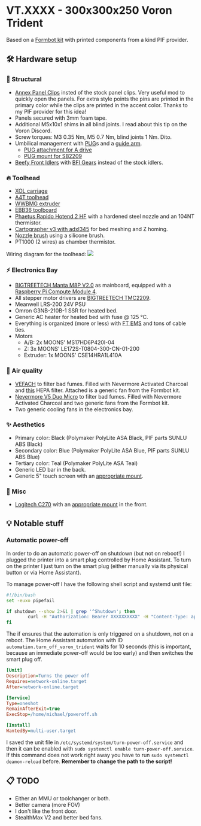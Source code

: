 # VT.XXXX - 300x300x250 Voron Trident

Based on a [Formbot kit](https://www.formbot3d.com/products/voron-trident-r1-pro-corexy-3d-printer-kit-with-best-quality-parts?VariantsId=10505) with printed components from a kind PIF provider.

## 🛠️ Hardware setup

### 🔩 Structural

* [Annex Panel Clips](https://github.com/Annex-Engineering/Annex-Engineering_User_Mods/tree/main/Printers/All_Printers/annex_dev-Panel_2020_Clips_and_Hinges) insted of the stock panel clips. Very useful mod to quickly open the panels. For extra style points the pins are printed in the primary color while the clips are printed in the accent color. Thanks to my PIF provider for this idea!
* Panels secured with 3mm foam tape.
* Additional M5x10x1 shims in all blind joints. I read about this tip on the Voron Discord.
* Screw torques: M3 0.35 Nm, M5 0.7 Nm, blind joints 1 Nm. Dito.
* Umbilical management with [PUG](https://www.printables.com/model/378567-pug-parametric-umbilical-gland/files)s and a [guide arm](https://www.printables.com/model/978123-voron-bowden-ptfe-tube-guide-arm-and-canbus-cable).
    * [PUG attachment for A drive](https://www.printables.com/model/469241-voron-trident-pug-parametric-umbilical-gland-attac)
    * [PUG mount for SB2209](https://www.printables.com/model/825825-sb2209-sb2240-mount-for-pug-new-plug)
* [Beefy Front Idlers](https://github.com/clee/VoronBFI) with [BFI Gears](https://github.com/Diyshift/3D-Printer/tree/main/BFI%20Gears) instead of the stock idlers.

### 🔥 Toolhead

* [XOL carriage](https://github.com/Armchair-Heavy-Industries/Xol-Toolhead)
* [A4T toolhead](https://github.com/Armchair-Heavy-Industries/A4T/)
* [WWBMG extruder](https://github.com/Armchair-Heavy-Industries/A4T/blob/main/STL/WW-BMG%20for%20A4T/README.md)
* [EBB36 toolboard](https://bttwiki.com/EBB%2036%20CAN.html)
* [Phaetus Rapido Hotend 2 HF](https://www.phaetus.com/products/rapido2) with a hardened steel nozzle and an 104NT thermistor.
* [Cartographer v3 with adxl345](https://cartographer3d.com/products/cartographer-probe-v3-with-adxl345-standard) for bed meshing and Z homing.
* [Nozzle brush](https://www.printables.com/model/1200625-voron-trident-nozzle-brush-and-park) using a silicone brush.
* PT1000 (2 wires) as chamber thermistor.

Wiring diagram for the toolhead: ![](toolhead1.png)

### ⚡ Electronics Bay

* [BIGTREETECH Manta M8P V2.0](https://bttwiki.com/M8P-V2_0.html) as mainboard, equipped with a [Raspberry Pi Compute Module 4](https://www.raspberrypi.com/products/compute-module-4/?variant=raspberry-pi-cm4001000).
* All stepper motor drivers are [BIGTREETECH TMC2209](https://bttwiki.com/TMC2209.html).
* Meanwell LRS-200 24V PSU
* Omron G3NB-210B-1 SSR for heated bed.
* Generic AC heater for heated bed with fuse @ 125 °C.
* Everything is organized (more or less) with [FT EMS](https://www.printables.com/model/647107-ft-ems-trident-300-electronics-management-system) and tons of cable ties.
* Motors
    * A/B: 2x MOONS' MS17HD6P420I-04
    * Z: 3x MOONS' LE172S-T0804-300-CN-01-200
    * Extruder: 1x MOONS' CSE14HRA1L410A

### 💨 Air quality

* [VEFACH](https://mods.vorondesign.com/details/aLS5rOxzGybD4FhVzCKNQ) to filter bad fumes. Filled with Nevermore Activated Charcoal and [this](https://www.amazon.de/dp/B07HHQKJ4G) HEPA filter. Attached is a generic fan from the Formbot kit.
* [Nevermore V5 Duo Micro](https://github.com/nevermore3d/Nevermore_Micro) to filter bad fumes. Filled with Nevermore Activated Charcoal and two generic fans from the Formbot kit.
* Two generic cooling fans in the electronics bay.

### ✨ Aesthetics

* Primary color: Black (Polymaker PolyLite ASA Black, PIF parts SUNLU ABS Black)
* Secondary color: Blue (Polymaker PolyLite ASA Blue, PIF parts SUNLU ABS Blue)
* Tertiary color: Teal (Polymaker PolyLite ASA Teal)
* Generic LED bar in the back.
* Generic 5" touch screen with an [appropriate mount](https://www.printables.com/model/926845-btt-hdmi5-v12-display-mount-voron).

### 🫘 Misc

* [Logitech C270](https://www.logitech.com/de-at/shop/p/c270-hd-webcam) with an [appropriate mount](https://mods.vorondesign.com/details/7KxcDXIBP1jjRc2ekU9w) in the front.

## 💡 Notable stuff

### Automatic power-off

In order to do an automatic power-off on shutdown (but not on reboot!) I plugged the printer into a smart plug controlled by Home Assistant. To turn on the printer I just turn on the smart plug (either manually via its physical button or via Home Assistant).

To manage power-off I have the following shell script and systemd unit file:

```sh
#!/bin/bash
set -euxo pipefail

if shutdown --show 2>&1 | grep '^Shutdown'; then
        curl -H "Authorization: Bearer XXXXXXXXXX" -H "Content-Type: application/json" -d '{"entity_id": "automation.turn_off_voron_trident"}' -m 1 http://homeassistant:8123/api/services/automation/trigger || true
fi
```

The if ensures that the automation is only triggered on a shutdown, not on a reboot. The Home Assistant automation with ID `automation.turn_off_voron_trident` waits for 10 seconds (this is important, because an immediate power-off would be too early) and then switches the smart plug off.

```ini
[Unit]
Description=Turns the power off
Requires=network-online.target
After=network-online.target

[Service]
Type=oneshot
RemainAfterExit=true
ExecStop=/home/michael/poweroff.sh

[Install]
WantedBy=multi-user.target
```

I saved the unit file in `/etc/systemd/system/turn-power-off.service` and then it can be enabled with `sudo systemctl enable turn-power-off.service`. If this command does not work right away you have to run `sudo systemctl deamon-reload` before. **Remember to change the path to the script!**

## 📋 TODO

* Either an MMU or toolchanger or both.
* Better camera (more FOV)
* I don't like the front door.
* StealthMax V2 and better bed fans.
